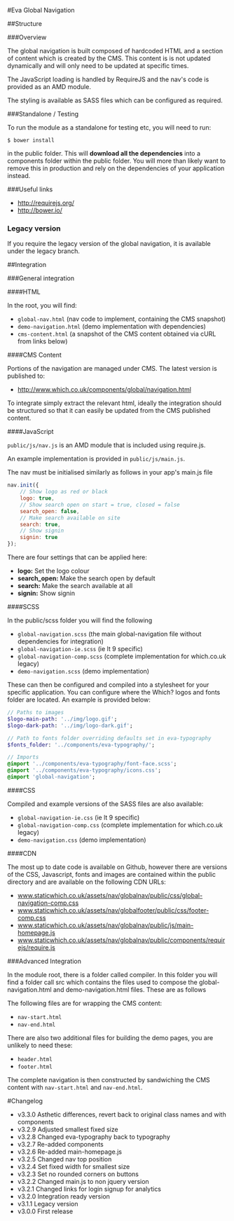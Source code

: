 #Eva Global Navigation



##Structure

###Overview

The global navigation is built composed of hardcoded HTML and a section of content which is created by the CMS. This content is is not updated dynamically and will only need to be updated at specific times.

The JavaScript loading is handled by RequireJS and the nav's code is provided as an AMD module.

The styling is available as SASS files which can be configured as required.

###Standalone / Testing

To run the module as a standalone for testing etc, you will need to run:

```$ bower install```
	
in the public folder. This will **download all the dependencies** into a components folder within the public folder. You will more than likely want to remove this in production and rely on the dependencies of your application instead.

###Useful links

* http://requirejs.org/
* http://bower.io/

### Legacy version

If you require the legacy version of the global navigation, it is available under the legacy branch.


##Integration

###General integration

####HTML

In the root, you will find:

* `global-nav.html` (nav code to implement, containing the CMS snapshot)
* `demo-navigation.html` (demo implementation with dependencies)
* `cms-content.html` (a snapshot of the CMS content obtained via cURL from links below)

####CMS Content 

Portions of the navigation are managed under CMS. The latest version is published to:

* http://www.which.co.uk/components/global/navigation.html

To integrate simply extract the relevant html, ideally the integration should be structured so that it can easily be updated from the CMS published content.

####JavaScript

`public/js/nav.js` is an AMD module that is included using require.js.

An example implementation is provided in `public/js/main.js`.

The nav must be initialised similarly as follows in your app's main.js file

```javascript
nav.init({
  	// Show logo as red or black
  	logo: true,
  	// Show search open on start = true, closed = false
  	search_open: false,
  	// Make search available on site
  	search: true,
  	// Show signin
  	signin: true
});
```

There are four settings that can be applied here:

* **logo:** Set the logo colour
* **search_open:** Make the search open by default
* **search:** Make the search available at all
* **signin:** Show signin 


####SCSS

In the public/scss folder you will find the following

* `global-navigation.scss` (the main global-navigation file without dependencies for integration)
* `global-navigation-ie.scss` (ie lt 9 specific)
* `global-navigation-comp.scss` (complete implementation for which.co.uk legacy)
* `demo-navigation.scss` (demo implementation)

These can then be configured and compiled into a stylesheet for your specific application. You can configure where the Which? logos and fonts folder are located. An example is provided below:

```sass
// Paths to images
$logo-main-path: '../img/logo.gif';
$logo-dark-path: '../img/logo-dark.gif';

// Path to fonts folder overriding defaults set in eva-typography
$fonts_folder: '../components/eva-typography/';

// Imports
@import '../components/eva-typography/font-face.scss';
@import '../components/eva-typography/icons.css';
@import 'global-navigation';
```

####CSS

Compiled and example versions of the SASS files are also available:

* `global-navigation-ie.css` (ie lt 9 specific)
* `global-navigation-comp.css` (complete implementation for which.co.uk legacy)
* `demo-navigation.css` (demo implementation)

####CDN

The most up to date code is available on Github, however there are versions of the CSS, Javascript, fonts and images are contained within the public directory and are available on the following CDN URLs:

* www.staticwhich.co.uk/assets/nav/globalnav/public/css/global-navigation-comp.css
* www.staticwhich.co.uk/assets/nav/globalfooter/public/css/footer-comp.css
* www.staticwhich.co.uk/assets/nav/globalnav/public/js/main-homepage.js
* www.staticwhich.co.uk/assets/nav/globalnav/public/components/requirejs/require.js

###Advanced Integration

In the module root, there is a folder called compiler. In this folder you will find a folder call src which contains the files used to compose the global-navigation.html and demo-navigation.html files. These are as follows

The following files are for wrapping the CMS content:

* `nav-start.html`
* `nav-end.html`

There are also two additional files for building the demo pages, you are unlikely to need these:

* `header.html`
* `footer.html`

The complete navigation is then constructed by sandwiching the CMS content with `nav-start.html` and `nav-end.html`.

#Changelog

* v3.3.0 Asthetic differences, revert back to original class names and with components
* v3.2.9 Adjusted smallest fixed size
* v3.2.8 Changed eva-typography back to typography
* v3.2.7 Re-added components
* v3.2.6 Re-added main-homepage.js
* v3.2.5 Changed nav top position
* v3.2.4 Set fixed width for smallest size
* v3.2.3 Set no rounded corners on buttons
* v3.2.2 Changed main.js to non jquery version
* v3.2.1 Changed links for login signup for analytics
* v3.2.0 Integration ready version
* v3.1.1 Legacy version
* v3.0.0 First release

 
